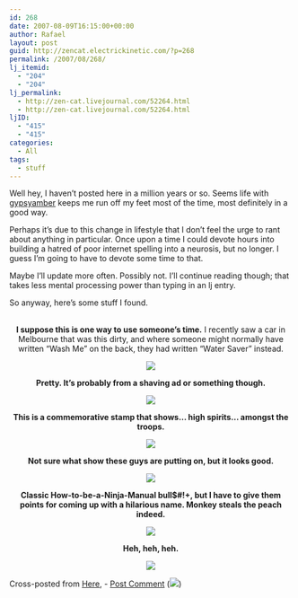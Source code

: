 ```yaml
---
id: 268
date: 2007-08-09T16:15:00+00:00
author: Rafael
layout: post
guid: http://zencat.electrickinetic.com/?p=268
permalink: /2007/08/268/
lj_itemid:
  - "204"
  - "204"
lj_permalink:
  - http://zen-cat.livejournal.com/52264.html
  - http://zen-cat.livejournal.com/52264.html
ljID:
  - "415"
  - "415"
categories:
  - All
tags:
  - stuff
---
```

<p>Well hey, I haven&#8217;t posted here in a million years or so. Seems life with <a href="http://gypsyamber.livejournal.com/" class="lj-user">gypsyamber</a> keeps me run off my feet most of the time, most definitely in a good way.</p>
<p>Perhaps it&#8217;s due to this change in lifestyle that I don&#8217;t feel the urge to rant about anything in particular. Once upon a time I could devote hours into building a hatred of poor internet spelling into a neurosis, but no longer. I guess I&#8217;m going to have to devote some time to that.</p>
<p>Maybe I’ll update more often. Possibly not. I’ll continue reading though; that takes less mental processing power than typing in an lj entry. </p>
<p>So anyway, here’s some stuff I found. <lj-cut text = "I used to spend more time looking for these too."></p>
<p><center><b><br />
I suppose this is one way to use someone&#8217;s time.</b> I recently saw a car in Melbourne that was this dirty, and where someone might normally have written &#8220;Wash Me&#8221; on the back, they had written &#8220;Water Saver&#8221; instead.<b></p>
<p><img src="http://lh6.google.com.au/zen.cat.nine/Rqg_UshDO_I/AAAAAAAAA6M/DVIFZIfeWFU/s800/039_GWPE.jpg"></p>
<p>Pretty. It&#8217;s probably from a shaving ad or something though.</p>
<p><img src="http://lh5.google.com.au/zen.cat.nine/RrqtIRzhUoI/AAAAAAAAA7Y/Hgo9CCe3BEI/s800/070327_856.jpg"></p>
<p>This is a commemorative stamp that shows&#8230; high spirits&#8230; amongst the troops.</p>
<p><img src="http://lh6.google.com.au/zen.cat.nine/Rqg_XshDPEI/AAAAAAAAA60/aOTaw7Y-Q_Q/s800/postmark.jpg"></p>
<p>Not sure what show these guys are putting on, but it looks good.</p>
<p><img src="http://lh4.google.com.au/zen.cat.nine/Rqg_XMhDPDI/AAAAAAAAA6s/XjtI74KWI7c/s800/IMG_1652_small.jpg"></p>
<p>Classic How-to-be-a-Ninja-Manual bull$#!+, but I have to give them points for coming up with a hilarious name. Monkey steals the peach indeed.</p>
<p><img src="http://lh3.google.com.au/zen.cat.nine/Rqg_V8hDPBI/AAAAAAAAA6c/d6Cw_3VgOIU/s800/monkeystealspeachvn4lf1.jpg"></p>
<p>Heh, heh, heh.</p>
<p><img src="http://lh3.google.com.au/zen.cat.nine/Rqg_U8hDPAI/AAAAAAAAA6U/9WwAfT2txao/s800/post-1174941758.jpg"></p>
<p></center></b></p>
Cross-posted from <a href="http://zencat.electrickinetic.com">Here</a>, - <a href="http://zencat.electrickinetic.com/?p=156#comments"> Post Comment</a>  (<img src="http://zencat.electrickinetic.com/wp-lj-comments.php?post_id=156" border="0">)
